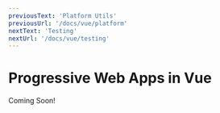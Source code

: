 ```yaml
---
previousText: 'Platform Utils'
previousUrl: '/docs/vue/platform'
nextText: 'Testing'
nextUrl: '/docs/vue/testing'
---
```


# Progressive Web Apps in Vue

Coming Soon!